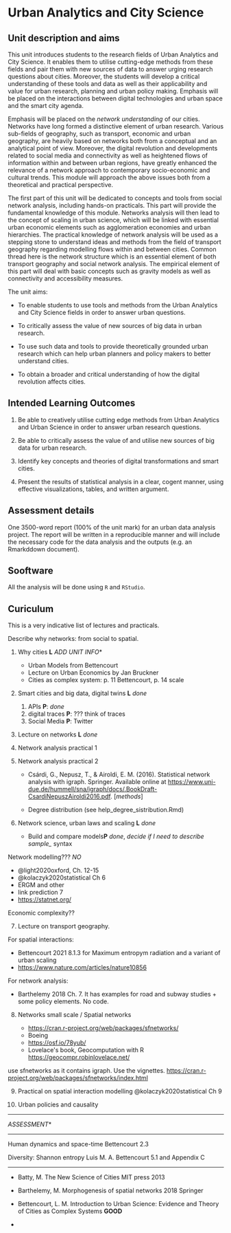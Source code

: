 # Urban Analytics and City Science

## Unit description and aims

This unit introduces students to the research fields of Urban Analytics and City Science. 
It enables them to utilise cutting-edge methods from these fields and pair them 
with new sources of data to answer urging research questions about cities. Moreover, 
the students will develop a critical understanding of these tools and data as 
well as their applicability and value for urban research, planning and urban policy 
making. Emphasis will be placed on the interactions between digital technologies 
and urban space and the smart city agenda. 

Emphasis will be placed on the *network understanding* of our cities. Networks 
have long formed a distinctive element of urban research. Various sub-fields of 
geography, such as transport, economic and urban geography, are heavily based on 
networks both from a conceptual and an analytical point of view. Moreover, the digital 
revolution and developments related to social media and connectivity as well as 
heightened flows of information within and between urban regions, have greatly enhanced 
the relevance of a network approach to contemporary socio-economic and cultural 
trends. This module will approach the above issues both from a theoretical and practical 
perspective.

The first part of this unit will be dedicated to concepts and tools from social 
network analysis, including hands-on practicals. This part will provide the fundamental 
knowledge of this module. Networks analysis will then lead to the concept of scaling 
in urban science, which will be linked with essential urban economic elements such 
as agglomeration economies and urban hierarchies. The practical knowledge of network 
analysis will be used as a stepping stone to understand ideas and methods from the 
field of transport geography regarding modelling flows within and between cities. 
Common thread here is the network structure which is an essential element of both 
transport geography and social network analysis. The empirical element of this part 
will deal with basic concepts such as gravity models as well as connectivity and 
accessibility measures. 


The unit aims: 

- To enable students to use tools and methods from the Urban Analytics and City 
Science fields in order to answer urban questions. 

- To critically assess the value of new sources of big data in urban research. 

- To use such data and tools to provide theoretically grounded urban research which 
can help urban planners and policy makers to better understand cities. 

- To obtain a broader and critical understanding of how the digital revolution affects 
cities. 

## Intended Learning Outcomes 

1. Be able to creatively utilise cutting edge methods from Urban Analytics and Urban 
Science in order to answer urban research questions. 

2. Be able to critically assess the value of and utilise new sources of big data 
for urban research. 

3. Identify key concepts and theories of digital transformations and smart cities. 

4. Present the results of statistical analysis in a clear, cogent manner, using effective visualizations, tables, and written argument. 


## Assessment details

One 3500-word report (100% of the unit mark) for an urban data analysis project. 
The report will be written in a reproducible manner and will include the necessary code for the data analysis and the outputs (e.g. an Rmarkddown document). 

## Sooftware

All the analysis will be done using `R` and `RStudio`.

## Curiculum 
This is a very indicative list of lectures and practicals.

Describe why networks: from social to spatial.

1. Why cities **L** *ADD UNIT INFO** 

   - Urban Models from Bettencourt
   - Lecture on Urban Economics by Jan Bruckner
   - Cities as complex system: p. 11 Bettencourt, p. 14 scale

2. Smart cities and big data, digital twins **L** *done*

    1. APIs **P**: *done*
    2. digital traces **P**: ??? think of traces
    3. Social Media **P**: Twitter

3. Lecture on networks **L** *done*

4. Network analysis practical 1

5. Network analysis practical 2

    - Csárdi, G., Nepusz, T., & Airoldi, E. M. (2016). Statistical network analysis with igraph. Springer.     Available online at https://www.uni-due.de/hummell/sna/igraph/docs/.BookDraft-CsardiNepuszAiroldi2016.pdf. [*methods*]

    - Degree distribution (see help_degree_sistribution.Rmd)

6. Network science, urban laws and scaling **L** *done*

    -  Build and compare models**P** *done*, *decide if I need to describe sample_* syntax

Network modelling???  *NO*
- @light2020oxford, Ch. 12-15
- @kolaczyk2020statistical Ch 6
- ERGM and other
- link prediction 7
- https://statnet.org/

Economic complexity??

7. Lecture on transport geography.

For spatial interactions:
- Bettencourt 2021 8.1.3 for Maximum entropym radiation and a variant of urban scaling
- https://www.nature.com/articles/nature10856


For network analysis:
-  Barthelemy 2018 Ch. 7. It has examples for road and subway studies + some policy elements. No code.

8. Networks small scale / Spatial networks

   -  https://cran.r-project.org/web/packages/sfnetworks/
   -  Boeing
   -  https://osf.io/78yub/
   -  Lovelace's book, Geocomputation with R https://geocompr.robinlovelace.net/

use sfnetworks as it contains igraph. Use the vignettes.
https://cran.r-project.org/web/packages/sfnetworks/index.html

9. Practical on spatial interaction modelling 
@kolaczyk2020statistical Ch 9

10. Urban policies and causality

---

*ASSESSMENT** 

---

Human dynamics and space-time Bettencourt 2.3

Diversity: Shannon entropy Luis M. A. Bettencourt 5.1 and Appendix C

---

- Batty, M. The New Science of Cities MIT press 2013 

- Barthelemy, M. Morphogenesis of spatial networks 2018 Springer 

- Bettencourt, L. M. Introduction to Urban Science: Evidence and Theory of Cities as Complex Systems **GOOD**

- 